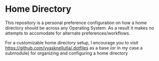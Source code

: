 # Home Directory

This repository is a personal preference configuration on how a home directory should be across any Operating System. As a result it makes no attempts to accomodate for alternate preferences/workflows.

For a customizable home directory setup, I encourage you to visit https://github.com/vyasknellutla/.dotfiles as a base (or in my case a submodule) for organizing and configuring a home directory